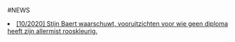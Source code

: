 #NEWS
<br>
<li><a href="https://www.hln.be/geld/economie/stijn-baert-waarschuwt-vooruitzichten-voor-wie-geen-diploma-heeft-zijn-allerminst-rooskleurig~a38d11d8/">[10/2020] Stijn Baert waarschuwt, vooruitzichten voor wie geen diploma heeft zijn allermist rooskleurig.</a></li>
